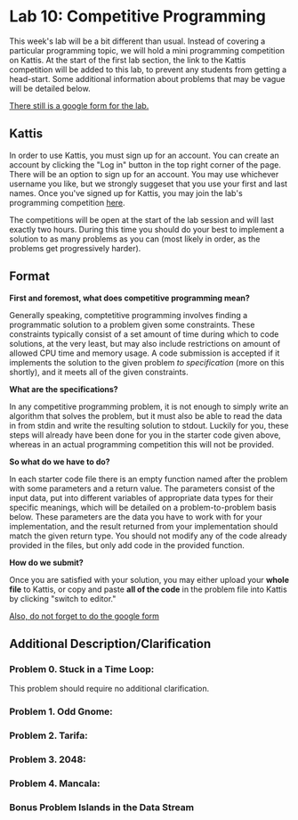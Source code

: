 # Lab 10: Competitive Programming

This week's lab will be a bit different than usual. Instead of covering a particular programming topic, we will hold a mini programming competition on Kattis. At the start of the first lab section, the link to the Kattis competition will be added to this lab, to prevent any students from getting a head-start. Some additional information about problems that may be vague will be detailed below.

[There still is a google form for the lab.](https://goo.gl/forms/xFww0uoxlLswh4Kp1)

## Kattis

In order to use Kattis, you must sign up for an account. You can create an account by clicking the "Log in" button in the top right corner of the page. There will be an option to sign up for an account. You may use whichever username you like, but we strongly suggeset that you use your first and last names. Once you've signed up for Kattis, you may join the lab's programming competition [here](https://uri.kattis.com).

The competitions will be open at the start of the lab session and will last exactly two hours. During this time you should do your best to implement a solution to as many problems as you can (most likely in order, as the problems get progressively harder).

## Format

**First and foremost, what does competitive programming mean?**

Generally speaking, comptetitive programming involves finding a programmatic solution to a problem given some constraints. These constraints typically consist of a set amount of time during which to code solutions, at the very least, but may also include restrictions on amount of allowed CPU time and memory usage. A code submission is accepted if it implements the solution to the given problem *to specification* (more on this shortly), and it meets all of the given constraints.

**What are the specifications?**

In any competitive programming problem, it is not enough to simply write an algorithm that solves the problem, but it must also be able to read the data in from stdin and write the resulting solution to stdout. Luckily for you, these steps will already have been done for you in the starter code given above, whereas in an actual programming competition this will not be provided.

**So what do we have to do?**

In each starter code file there is an empty function named after the problem with some parameters and a return value. The parameters consist of the input data, put into different variables of appropriate data types for their specific meanings, which will be detailed on a problem-to-problem basis below. These parameters are the data you have to work with for your implementation, and the result returned from your implementation should match the given return type. You should not modify any of the code already provided in the files, but only add code in the provided function.

**How do we submit?**

Once you are satisfied with your solution, you may either upload your **whole file** to Kattis, or copy and paste **all of the code** in the problem file into Kattis by clicking "switch to editor." 

[Also, do not forget to do the google form](https://goo.gl/forms/xFww0uoxlLswh4Kp1)

## Additional Description/Clarification 

### Problem 0. Stuck in a Time Loop:

This problem should require no additional clarification.

### Problem 1. Odd Gnome: 

### Problem 2. Tarifa: 

### Problem 3. 2048: 

### Problem 4. Mancala: 

### Bonus Problem Islands in the Data Stream
